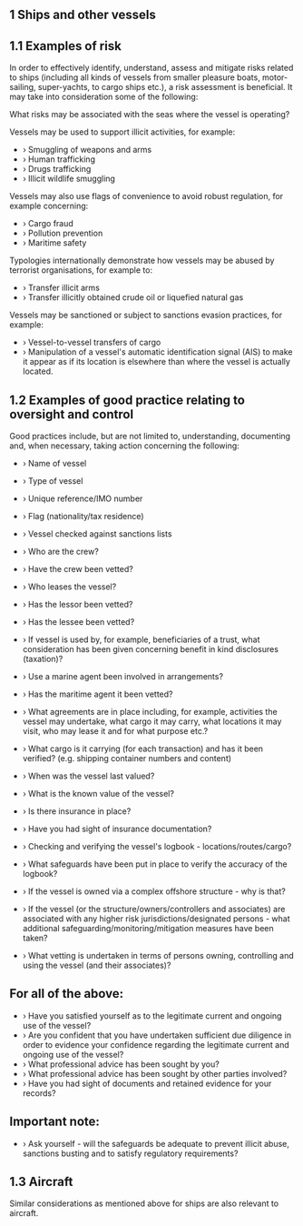## 1 Ships and other vessels

## 1.1 Examples of risk

In order to effectively identify, understand, assess and mitigate risks related to ships (including all kinds of vessels from smaller pleasure boats, motor-sailing, super-yachts, to cargo ships etc.), a risk assessment is beneficial. It may take into consideration some of the following:

What risks may be associated with the seas where the vessel is operating?

Vessels may be used to support illicit activities, for example:

- › Smuggling of weapons and arms
- › Human trafficking
- › Drugs trafficking
- › Illicit wildlife smuggling

Vessels may also use flags of convenience to avoid robust regulation, for example concerning:

- › Cargo fraud
- › Pollution prevention
- › Maritime safety

Typologies internationally demonstrate how vessels may be abused by terrorist organisations, for example to:

- › Transfer illicit arms
- › Transfer illicitly obtained crude oil or liquefied natural gas

Vessels may be sanctioned or subject to sanctions evasion practices, for example:

- › Vessel-to-vessel transfers of cargo
- › Manipulation of a vessel's automatic identification signal (AIS) to make it appear as if its location is elsewhere than where the vessel is actually located.

## 1.2 Examples of good practice relating to oversight and control

Good practices include, but are not limited to, understanding, documenting and, when necessary, taking action concerning the following:

- › Name of vessel
- › Type of vessel
- › Unique reference/IMO number
- › Flag (nationality/tax residence)
- › Vessel checked against sanctions lists
- › Who are the crew?
- › Have the crew been vetted?
- › Who leases the vessel?
- › Has the lessor been vetted?
- › Has the lessee been vetted?
- › If vessel is used by, for example, beneficiaries of a trust, what consideration has been given concerning benefit in kind disclosures (taxation)?
- › Use a marine agent been involved in arrangements?
- › Has the maritime agent it been vetted?
- › What agreements are in place including, for example, activities the vessel may undertake, what cargo it may carry, what locations it may visit, who may lease it and for what purpose etc.?

- › What cargo is it carrying (for each transaction) and has it been verified? (e.g. shipping container numbers and content)
- › When was the vessel last valued?
- › What is the known value of the vessel?
- › Is there insurance in place?
- › Have you had sight of insurance documentation?
- › Checking and verifying the vessel's logbook - locations/routes/cargo?
- › What safeguards have been put in place to verify the accuracy of the logbook?
- › If the vessel is owned via a complex offshore structure - why is that?
- › If the vessel (or the structure/owners/controllers and associates) are associated with any higher risk jurisdictions/designated persons - what additional safeguarding/monitoring/mitigation measures have been taken?
- › What vetting is undertaken in terms of persons owning, controlling and using the vessel (and their associates)?

## For all of the above:

- › Have you satisfied yourself as to the legitimate current and ongoing use of the vessel?
- › Are you confident that you have undertaken sufficient due diligence in order to evidence your confidence regarding the legitimate current and ongoing use of the vessel?
- › What professional advice has been sought by you?
- › What professional advice has been sought by other parties involved?
- › Have you had sight of documents and retained evidence for your records?

## Important note:

- › Ask yourself - will the safeguards be adequate to prevent illicit abuse, sanctions busting and to satisfy regulatory requirements?

## 1.3 Aircraft

Similar considerations as mentioned above for ships are also relevant to aircraft.